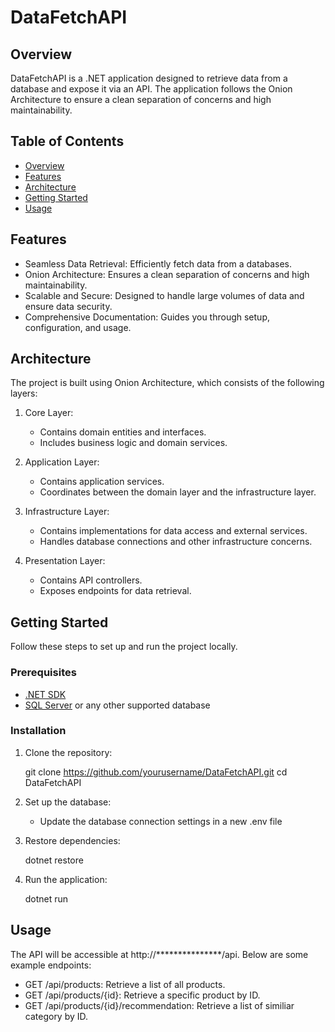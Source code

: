 # DataFetchAPI

## Overview
DataFetchAPI is a .NET application designed to retrieve data from a database and expose it via an API. The application follows the Onion Architecture to ensure a clean separation of concerns and high maintainability.

## Table of Contents
- [Overview](#overview)
- [Features](#features)
- [Architecture](#architecture)
- [Getting Started](#getting-started)
- [Usage](#usage)

## Features
- Seamless Data Retrieval: Efficiently fetch data from a databases.
- Onion Architecture: Ensures a clean separation of concerns and high maintainability.
- Scalable and Secure: Designed to handle large volumes of data and ensure data security.
- Comprehensive Documentation: Guides you through setup, configuration, and usage.

## Architecture
The project is built using Onion Architecture, which consists of the following layers:

1. Core Layer:
    - Contains domain entities and interfaces.
    - Includes business logic and domain services.

2. Application Layer:
    - Contains application services.
    - Coordinates between the domain layer and the infrastructure layer.

3. Infrastructure Layer:
    - Contains implementations for data access and external services.
    - Handles database connections and other infrastructure concerns.

4. Presentation Layer:
    - Contains API controllers.
    - Exposes endpoints for data retrieval.

## Getting Started
Follow these steps to set up and run the project locally.

### Prerequisites
- [.NET SDK](https://dotnet.microsoft.com/download)
- [SQL Server](https://www.microsoft.com/en-us/sql-server/sql-server-downloads) or any other supported database

### Installation
1. Clone the repository:
   
    git clone https://github.com/yourusername/DataFetchAPI.git
    cd DataFetchAPI
    
2. Set up the database:
    - Update the database connection settings in a new .env file 

3. Restore dependencies:
   
    dotnet restore
    
4. Run the application:
   
    dotnet run
    
## Usage
The API will be accessible at http://***************/api. Below are some example endpoints:

- GET /api/products: Retrieve a list of all products.
- GET /api/products/{id}: Retrieve a specific product by ID.
- GET /api/products/{id}/recommendation: Retrieve a list of similiar category by ID.

